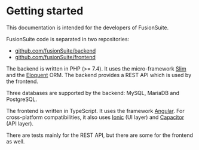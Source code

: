 # Getting started

This documentation is intended for the developers of FusionSuite.

FusionSuite code is separated in two repositories:

- [github.com/fusionSuite/backend](https://github.com/fusionSuite/backend)
- [github.com/fusionSuite/frontend](https://github.com/fusionSuite/frontend)

The backend is written in PHP (>= 7.4). It uses the micro-framework [Slim](https://www.slimframework.com/)
and the [Eloquent](https://laravel.com/docs/9.x/eloquent) ORM. The backend
provides a REST API which is used by the frontend.

Three databases are supported by the backend: MySQL, MariaDB and PostgreSQL.

The frontend is written in TypeScript. It uses the framework [Angular](https://angular.io/).
For cross-platform compatibilities, it also uses [Ionic](https://ionicframework.com/) (UI layer)
and [Capacitor](https://capacitorjs.com/) (API layer).

There are tests mainly for the REST API, but there are some for the frontend as
well.
